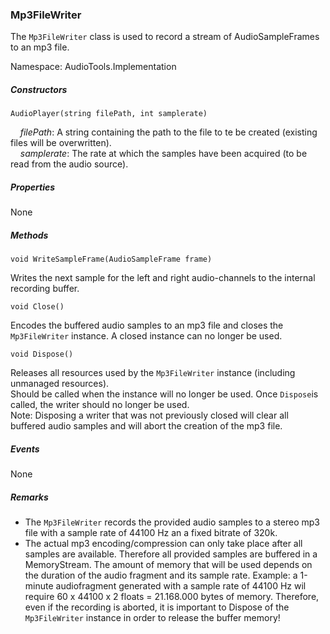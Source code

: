### Mp3FileWriter

The `Mp3FileWriter` class is used to record a stream of AudioSampleFrames to an mp3 file.


Namespace:  AudioTools.Implementation

##### Constructors

`AudioPlayer(string filePath, int samplerate)`

&nbsp;&nbsp;&nbsp;&nbsp;*filePath*: A string containing the path to the file to te be created (existing files will be overwritten).   
&nbsp;&nbsp;&nbsp;&nbsp;*samplerate*: The rate at which the samples have been acquired (to be read from the audio source).     
     

##### Properties

None   
    

##### Methods

`void WriteSampleFrame(AudioSampleFrame frame)`

Writes the next sample for the left and right audio-channels to the internal recording buffer.

`void Close()`

Encodes the buffered audio samples to an mp3 file and closes the `Mp3FileWriter` instance. A closed instance can no longer be used.



`void Dispose()`    

Releases all resources used by the `Mp3FileWriter` instance (including unmanaged resources).    
Should be called when the instance will no longer be used. Once `Dispose`is called, the writer should no longer be used.    
Note: Disposing a writer that was not previously closed will clear all buffered audio samples and will abort the creation of the mp3 file.


##### Events 

None

##### Remarks

* The `Mp3FileWriter` records the provided audio samples to a stereo mp3 file with a sample rate of 44100 Hz an a fixed bitrate of 320k.
* The actual mp3 encoding/compression can only take place after all samples are available. Therefore all provided samples are buffered in a MemoryStream. The amount of memory that will be used depends on the duration of the audio fragment and its sample rate. Example: a 1-minute audiofragment generated with a sample rate of 44100 Hz wil require 60 x 44100 x 2 floats = 21.168.000 bytes of memory. Therefore, even if the recording is aborted, it is important to Dispose of the `Mp3FileWriter` instance in order to release the buffer memory!
